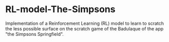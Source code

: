 # RL-model-The-Simpsons
Implementation of a Reinforcement Learning (RL) model to learn to scratch the less possible surface on the scratch game of the Badulaque of the app "the Simpsons Springfield".
